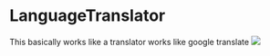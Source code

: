 # LanguageTranslator

This basically works like a translator works like google translate 
<img src="https://i.ibb.co/x2r5h0R/Screenshot-212.png">
